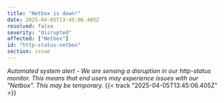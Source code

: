 ```yaml
---
title: "Netbox is down!"
date: 2025-04-05T13:45:06.405Z
resolved: false
severity: "disrupted"
affected: ["Netbox"]
id: "http-status-netbox"
section: issue
---
```


**Automated system alert* - We are sensing a disruption in our http-status monitor. This means that end users may experience issues with our "Netbox". This may be temporary.* {{< track "2025-04-05T13:45:06.405Z" >}}
